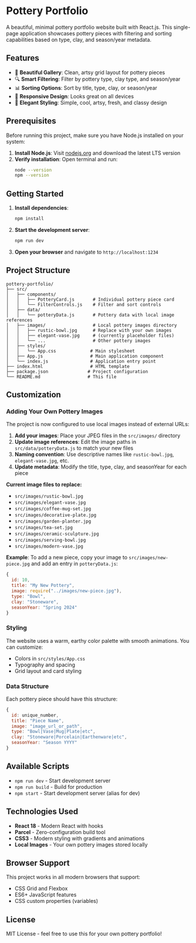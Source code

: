 # Pottery Portfolio

A beautiful, minimal pottery portfolio website built with React.js. This single-page application showcases pottery pieces with filtering and sorting capabilities based on type, clay, and season/year metadata.

## Features

- 🏺 **Beautiful Gallery**: Clean, artsy grid layout for pottery pieces
- 🔍 **Smart Filtering**: Filter by pottery type, clay type, and season/year
- 📊 **Sorting Options**: Sort by title, type, clay, or season/year
- 📱 **Responsive Design**: Looks great on all devices
- 🎨 **Elegant Styling**: Simple, cool, artsy, fresh, and classy design

## Prerequisites

Before running this project, make sure you have Node.js installed on your system:

1. **Install Node.js**: Visit [nodejs.org](https://nodejs.org/) and download the latest LTS version
2. **Verify installation**: Open terminal and run:
   ```bash
   node --version
   npm --version
   ```

## Getting Started

1. **Install dependencies**:
   ```bash
   npm install
   ```

2. **Start the development server**:
   ```bash
   npm run dev
   ```

3. **Open your browser** and navigate to `http://localhost:1234`

## Project Structure

```
pottery-portfolio/
├── src/
│   ├── components/
│   │   ├── PotteryCard.js       # Individual pottery piece card
│   │   └── FilterControls.js    # Filter and sort controls
│   ├── data/
│   │   └── potteryData.js       # Pottery data with local image references
│   ├── images/                  # Local pottery images directory
│   │   ├── rustic-bowl.jpg      # Replace with your own images
│   │   ├── elegant-vase.jpg     # (currently placeholder files)
│   │   └── ...                  # Other pottery images
│   ├── styles/
│   │   └── App.css             # Main stylesheet
│   ├── App.js                  # Main application component
│   └── index.js                # Application entry point
├── index.html                  # HTML template
├── package.json               # Project configuration
└── README.md                  # This file
```

## Customization

### Adding Your Own Pottery Images

The project is now configured to use local images instead of external URLs:

1. **Add your images**: Place your JPEG files in the `src/images/` directory
2. **Update image references**: Edit the image paths in `src/data/potteryData.js` to match your new files
3. **Naming convention**: Use descriptive names like `rustic-bowl.jpg`, `elegant-vase.jpg`, etc.
4. **Update metadata**: Modify the title, type, clay, and seasonYear for each piece

**Current image files to replace:**
- `src/images/rustic-bowl.jpg`
- `src/images/elegant-vase.jpg`
- `src/images/coffee-mug-set.jpg`
- `src/images/decorative-plate.jpg`
- `src/images/garden-planter.jpg`
- `src/images/tea-set.jpg`
- `src/images/ceramic-sculpture.jpg`
- `src/images/serving-bowl.jpg`
- `src/images/modern-vase.jpg`

**Example**: To add a new piece, copy your image to `src/images/new-piece.jpg` and add an entry in `potteryData.js`:
```javascript
{
  id: 10,
  title: "My New Pottery",
  image: require("../images/new-piece.jpg"),
  type: "Bowl",
  clay: "Stoneware",
  seasonYear: "Spring 2024"
}
```

### Styling

The website uses a warm, earthy color palette with smooth animations. You can customize:
- Colors in `src/styles/App.css`
- Typography and spacing
- Grid layout and card styling

### Data Structure

Each pottery piece should have this structure:
```javascript
{
  id: unique_number,
  title: "Piece Name",
  image: "image_url_or_path",
  type: "Bowl|Vase|Mug|Plate|etc",
  clay: "Stoneware|Porcelain|Earthenware|etc",
  seasonYear: "Season YYYY"
}
```

## Available Scripts

- `npm run dev` - Start development server
- `npm run build` - Build for production
- `npm start` - Start development server (alias for dev)

## Technologies Used

- **React 18** - Modern React with hooks
- **Parcel** - Zero-configuration build tool
- **CSS3** - Modern styling with gradients and animations
- **Local Images** - Your own pottery images stored locally

## Browser Support

This project works in all modern browsers that support:
- CSS Grid and Flexbox
- ES6+ JavaScript features
- CSS custom properties (variables)

## License

MIT License - feel free to use this for your own pottery portfolio!
